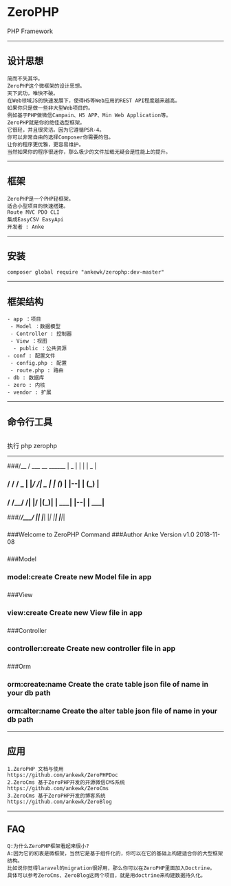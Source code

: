 # ZeroPHP
PHP Framework

---

## 设计思想
```
简而不失其华。
ZeroPHP这个微框架的设计思想。
天下武功，唯快不破。
在Web领域JS的快速发展下，使得H5等Web应用的REST API程度越来越高。
如果你只是做一些非大型Web项目的。
例如基于PHP做微信Campain、H5 APP、Min Web Application等。 
ZeroPHP就是你的绝佳选型框架。
它很轻，并且很灵活。因为它遵循PSR-4。
你可以非常自由的选择Composer你需要的包。
让你的程序更优雅，更容易维护。
当然如果你的程序很迷你，那么极少的文件加载无疑会是性能上的提升。
```
---

## 框架
```
ZeroPHP是一个PHP轻框架。
适合小型项目的快速搭建。
Route MVC PDO CLI
集成EasyCSV EasyApi
开发者 : Anke
```

---

## 安装
```
composer global require "ankewk/zerophp:dev-master"
```

---

## 框架结构
```
- app ：项目
 - Model ：数据模型
 - Controller : 控制器
 - View ：视图
  - public ：公共资源
- conf : 配置文件
 - config.php : 配置
 - route.php : 路由
- db : 数据库
- zero : 内核
- vendor : 扩展
```
---

## 命令行工具
```

```
执行 php zerophp
 _____                    _____ __    __ _____
###/__  /  ___ __   ______  |  _  |  |  |  |  _  |
###  / /  / _ \| |_/ /| _ | | (_) |  |--|  | (_) |
### / /__/  __/| |__/ |(_)| |  ___|  |--|  |  ___|
###/____/\___/ |_|    |___| |_|   |__|  |__|_|
###
###Welcome to ZeroPHP Command
###Author Anke  Version v1.0 2018-11-08
###
###Model
###  model:create             Create new Model file in app
###
###View
###  view:create              Create new View file in app
###
###Controller
###  controller:create        Create new controller file in app
###
###Orm
###  orm:create:name          Create the crate table json file of name in your db path
###  orm:alter:name           Create the alter table json file of name in your db path
---

## 应用
```
1.ZeroPHP 文档与使用
https://github.com/ankewk/ZeroPHPDoc
2.ZeroCms 基于ZeroPHP开发的开源微信CMS系统
https://github.com/ankewk/ZeroCms
3.ZeroCms 基于ZeroPHP开发的博客系统
https://github.com/ankewk/ZeroBlog
```
---

## FAQ
```
Q:为什么ZeroPHP框架看起来很小?
A:因为它的初衷是微框架，当然它是基于组件化的，你可以在它的基础上构建适合你的大型框架结构。
比如说你觉得laravel的migration很好用，那么你可以在ZeroPHP里面加入Doctrine。
具体可以参考ZeroCms、ZeroBlog这两个项目，就是用doctrine来构建数据持久化。
```